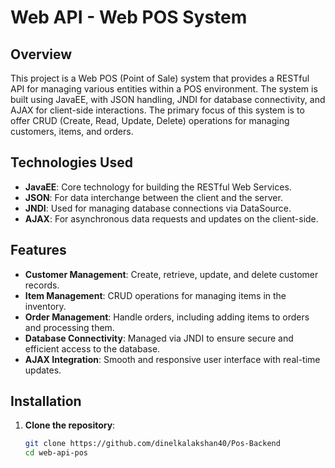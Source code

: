 # Web API - Web POS System

## Overview
This project is a Web POS (Point of Sale) system that provides a RESTful API for managing various entities within a POS environment. The system is built using JavaEE, with JSON handling, JNDI for database connectivity, and AJAX for client-side interactions. The primary focus of this system is to offer CRUD (Create, Read, Update, Delete) operations for managing customers, items, and orders.

## Technologies Used
- **JavaEE**: Core technology for building the RESTful Web Services.
- **JSON**: For data interchange between the client and the server.
- **JNDI**: Used for managing database connections via DataSource.
- **AJAX**: For asynchronous data requests and updates on the client-side.

## Features
- **Customer Management**: Create, retrieve, update, and delete customer records.
- **Item Management**: CRUD operations for managing items in the inventory.
- **Order Management**: Handle orders, including adding items to orders and processing them.
- **Database Connectivity**: Managed via JNDI to ensure secure and efficient access to the database.
- **AJAX Integration**: Smooth and responsive user interface with real-time updates.

## Installation

1. **Clone the repository**:
   ```bash
   git clone https://github.com/dinelkalakshan40/Pos-Backend
   cd web-api-pos
